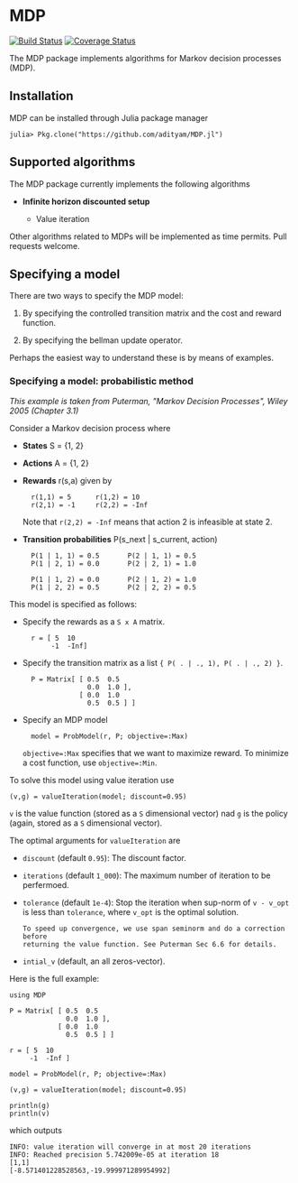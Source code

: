 # MDP

[![Build Status](https://travis-ci.org/adityam/MDP.jl.svg?branch=master)](https://travis-ci.org/adityam/MDP.jl)
[![Coverage Status](https://coveralls.io/repos/adityam/MDP.jl/badge.svg?branch=master)](https://coveralls.io/r/adityam/MDP.jl?branch=master)

The MDP package implements algorithms for Markov decision processes (MDP).

## Installation

MDP can be installed through Julia package manager 

    julia> Pkg.clone("https://github.com/adityam/MDP.jl")

## Supported algorithms

The MDP package currently implements the following algorithms

* **Infinite horizon discounted setup**

    - Value iteration 

Other algorithms related to MDPs will be implemented as time permits. Pull
requests welcome.

## Specifying a model

There are two ways to specify the MDP model:

1. By specifying the controlled transition matrix and the cost and reward
   function. 

2. By specifying the bellman update operator.

Perhaps the easiest way to understand these is by means of examples. 

### Specifying a model: probabilistic method

_This example is taken from Puterman, "Markov Decision Processes", Wiley 2005
(Chapter 3.1)_

Consider a Markov decision process where

- **States**  S = {1, 2}
- **Actions** A = {1, 2}
- **Rewards** r(s,a) given by 

        r(1,1) = 5      r(1,2) = 10
        r(2,1) = -1     r(2,2) = -Inf

    Note that `r(2,2) = -Inf` means that action 2 is infeasible at state 2.

- **Transition probabilities** P(s_next | s_current, action)

        P(1 | 1, 1) = 0.5       P(2 | 1, 1) = 0.5
        P(1 | 2, 1) = 0.0       P(2 | 2, 1) = 1.0

        P(1 | 1, 2) = 0.0       P(2 | 1, 2) = 1.0
        P(1 | 2, 2) = 0.5       P(2 | 2, 2) = 0.5

This model is specified as follows:

- Specify the rewards as a `S x A` matrix.

        r = [ 5  10
             -1  -Inf]

- Specify the transition matrix as a list `{ P( . | ., 1), P( . | ., 2) }`.

        P = Matrix[ [ 0.5  0.5 
                      0.0  1.0 ],
                    [ 0.0  1.0
                      0.5  0.5 ] ]


- Specify an MDP model

        model = ProbModel(r, P; objective=:Max)

    `objective=:Max` specifies that we want to maximize reward. To minimize a
    cost function, use `objective=:Min`.

To solve this model using value iteration use

    (v,g) = valueIteration(model; discount=0.95)

`v` is the value function (stored as a `S` dimensional vector) nad `g` is the
policy (again, stored as a `S` dimensional vector). 

The optimal arguments for `valueIteration` are

* `discount` (default `0.95`): The discount factor.

* `iterations` (default `1_000`): The maximum number of iteration to be
  perfermoed.

* `tolerance` (default `1e-4`): Stop the iteration when sup-norm of `v - v_opt`
  is less than `tolerance`, where `v_opt` is the optimal solution.

      To speed up convergence, we use span seminorm and do a correction before
      returning the value function. See Puterman Sec 6.6 for details. 
    
* `intial_v` (default, an all zeros-vector). 

Here is the full example:

    using MDP

    P = Matrix[ [ 0.5  0.5 
                  0.0  1.0 ],
                [ 0.0  1.0
                  0.5  0.5 ] ]

    r = [ 5  10
         -1  -Inf ]

    model = ProbModel(r, P; objective=:Max)

    (v,g) = valueIteration(model; discount=0.95)

    println(g)
    println(v)


which outputs


    INFO: value iteration will converge in at most 20 iterations
    INFO: Reached precision 5.742009e-05 at iteration 18
    [1,1]
    [-8.571401228528563,-19.999971289954992]
